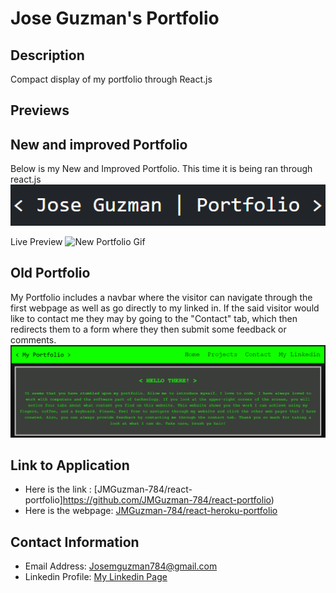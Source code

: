 # Jose Guzman's Portfolio

## Description

Compact display of my portfolio through React.js

## Previews

## New and improved Portfolio

Below is my New and Improved Portfolio. This time it is being ran through react.js
![New Portfolio](./src/images/My_new_port.png)

Live Preview
![New Portfolio Gif](./src/images/Port_gif.gif)

## Old Portfolio

My Portfolio includes a navbar where the visitor can navigate through the first webpage as well as go directly to my linked in. If the said visitor would like to contact me they may by going to the "Contact" tab, which then redirects them to a form where they then submit some feedback or comments.
![Old Portfolio](./src/images/my_portfolio_preview.png)

## Link to Application

* Here is the link : [JMGuzman-784/react-portfolio]https://github.com/JMGuzman-784/react-portfolio)
* Here is the webpage: [JMGuzman-784/react-heroku-portfolio](https://jmguzman-784.github.io/portfolio/)

## Contact Information

* Email Address: Josemguzman784@gmail.com
* Linkedin Profile: [My Linkedin Page](https://www.linkedin.com/in/guzmanjose86/) 